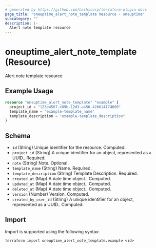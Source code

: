 ```yaml
---
# generated by https://github.com/hashicorp/terraform-plugin-docs
page_title: "oneuptime_alert_note_template Resource - oneuptime"
subcategory: ""
description: |-
  Alert note template resource
---
```


# oneuptime_alert_note_template (Resource)

Alert note template resource

## Example Usage

```terraform
resource "oneuptime_alert_note_template" "example" {
  project_id = "123e4567-e89b-12d3-a456-426614174000"
  template_name = "example-template_name"
  template_description = "example-template_description"
}
```

## Schema

- `id` (String) Unique identifier for the resource. Computed.
- `project_id` (String) A unique identifier for an object, represented as a UUID.. Required.
- `note` (String) Note. Optional.
- `template_name` (String) Name. Required.
- `template_description` (String) Template Description. Required.
- `created_at` (Map) A date time object.. Computed.
- `updated_at` (Map) A date time object.. Computed.
- `deleted_at` (Map) A date time object.. Computed.
- `version` (Number) Version. Computed.
- `created_by_user_id` (String) A unique identifier for an object, represented as a UUID.. Computed.

## Import

Import is supported using the following syntax:

```shell
terraform import oneuptime_alert_note_template.example <id>
```
